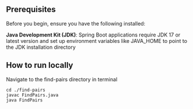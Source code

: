 ## Prerequisites

Before you begin, ensure you have the following installed:

**Java Development Kit (JDK)**: Spring Boot applications require JDK 17 or latest version and set up environment variables like JAVA_HOME to point to the JDK installation directory

## How to run locally

Navigate to the find-pairs directory in terminal

```
cd ./find-pairs
javac FindPairs.java
java FindPairs
```
